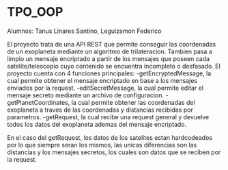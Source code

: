 # TPO_OOP
Alumnos: Tanus Linares Santino, Leguizamon Federico

El proyecto trata de una API REST que permite conseguir las coordenadas de un exoplaneta mediante un algoritmo de trilateracion.
Tambien pasa a limpio un mensaje encriptado a partir de los mensajes que poseen cada satelite/telescopio cuyo contenido se encuentra incompleto o desfasado.
El proyecto cuenta con 4 funciones principales:
-getEncryptedMessage, la cual permite obtener el mensaje encriptado en base a los mensajes enviados por la request.
-editSecretMessage, la cual permite editar el mensaje secreto mediante un archivo de configuracion.
-getPlanetCoordinates, la cual permite obtener las coordenadas del exoplaneta a traves de las coordenadas y distancias recibidas por parametros.
-getRequest, la cual recibe una request general y devuelve todos los datos del exoplaneta ademas del mensaje encriptado.

En el caso del getRequest, los datos de los satelites estan hardcodeados por lo que siempre seran los mismos, las unicas diferencias son las distancias y los mensajes secretos,
los cuales son datos que se reciben por la request.
